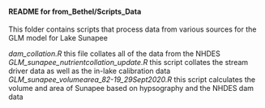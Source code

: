 #### README for from_Bethel/Scripts_Data

This folder contains scripts that process data from various sources for the GLM model for Lake Sunapee

*dam_collation.R* this file collates all of the data from the NHDES
*GLM_sunapee_nutrientcollation_update.R* this script collates the stream driver data as well as the in-lake calibration data
*GLM_sunapee_volumearea_82-19_29Sept2020.R* this script calculates the volume and area of Sunapee based on hypsography and the NHDES dam data
